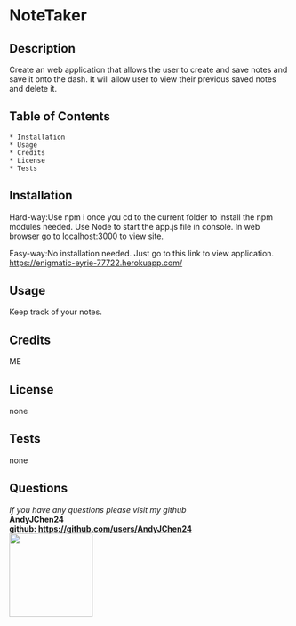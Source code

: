
  # NoteTaker

  ## Description 
  Create an web application that allows the user to create and save notes and save it onto the dash. It will allow user to view their previous saved notes and delete it.

  ## Table of Contents
    * Installation
    * Usage
    * Credits
    * License
    * Tests

  ## Installation
  Hard-way:Use npm i once you cd to the current folder to install the npm modules needed. Use Node to start the app.js file in console. In web browser go to localhost:3000 to view site. 

  Easy-way:No installation needed. Just go to this link to view application. 
  https://enigmatic-eyrie-77722.herokuapp.com/


  ## Usage
  Keep track of your notes. 

  ## Credits
  ME

  ## License
  none

  ## Tests
  none

  ## Questions
  *If you have any questions please visit my github*  
  **AndyJChen24**  
  **github: https://github.com/users/AndyJChen24**  
  **<img src = "https://avatars2.githubusercontent.com/u/58383488?v=4" width ="150px" height="150px">**  
    


